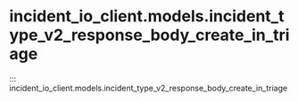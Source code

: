 # incident_io_client.models.incident_type_v2_response_body_create_in_triage

::: incident_io_client.models.incident_type_v2_response_body_create_in_triage